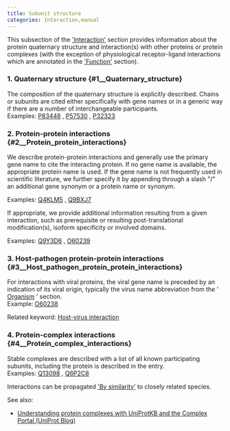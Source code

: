 ```yaml
---
title: Subunit structure
categories: Interaction,manual
---
```


This subsection of the ['Interaction'](http://www.uniprot.org/help/interaction%5Fsection) section provides information about the protein quaternary structure and interaction(s) with other proteins or protein complexes (with the exception of physiological receptor-ligand interactions which are annotated in the ['Function'](http://www.uniprot.org/help/function%5Fsection) section).

### 1. Quaternary structure {\#1\_\_Quaternary\_structure}

The composition of the quaternary structure is explicitly described. Chains or subunits are cited either specifically with gene names or in a generic way if there are a number of interchangeable participants.  
Examples: [P83448](https://www.uniprot.org/uniprotkb/p83448#interaction) , [P57530](https://www.uniprot.org/uniprotkb/p57530#interaction) , [P32323](https://www.uniprot.org/uniprotkb/p32323#interaction)

### 2. Protein-protein interactions {\#2\_\_Protein\_protein\_interactions}

We describe protein-protein interactions and generally use the primary gene name to cite the interacting protein. If no gene name is available, the appropriate protein name is used. If the gene name is not frequently used in scientific literature, we further specify it by appending through a slash "/" an additional gene synonym or a protein name or synonym.

Examples: [Q4KLM5](https://www.uniprot.org/uniprotkb/q4klm5#interaction) , [Q9BXJ7](https://www.uniprot.org/uniprotkb/q9bxj7#interaction)

If appropriate, we provide additional information resulting from a given interaction, such as prerequisite or resulting post-translational modification(s), isoform specificity or involved domains.

Examples: [Q9Y3D6](https://www.uniprot.org/uniprotkb/q9y3d6#interaction) , [O60239](https://www.uniprot.org/uniprotkb/o60239#interaction)

### 3. Host-pathogen protein-protein interactions {\#3\_\_Host\_pathogen\_protein\_protein\_interactions}

For interactions with viral proteins, the viral gene name is preceded by an indication of its viral origin, typically the virus name abbreviation from the ' [Organism](https://www.uniprot.org/help/organism-name) ' section.  
Example: [O60238](https://www.uniprot.org/uniprotkb/o60238#interaction)

Related keyword: [Host-virus interaction](http://www.uniprot.org/keywords/945)

### 4. Protein-complex interactions {\#4\_\_Protein\_complex\_interactions}

Stable complexes are described with a list of all known participating subunits, including the protein is described in the entry.  
Examples: [Q13098](https://www.uniprot.org/uniprotkb/q13098#interaction) , [Q6P2C8](https://www.uniprot.org/uniprotkb/q6p2c8#interaction)

Interactions can be propagated ['By similarity'](http://www.uniprot.org/help/evidences#ECO:0000250) to closely related species.

See also:

-   [Understanding protein complexes with UniProtKB and the Complex Portal (UniProt Blog)](https://insideuniprot.blogspot.com/2020/02/understanding-protein-complexes-with.html)
